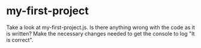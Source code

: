 # my-first-project
Take a look at my-first-project.js. Is there anything wrong with the code as it is written? Make the necessary changes needed to get the console to log "It is correct".
